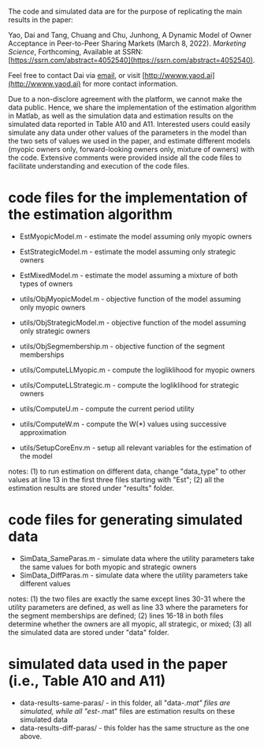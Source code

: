 The code and simulated data are for the purpose of replicating the main results in the paper:

Yao, Dai and Tang, Chuang and Chu, Junhong, A Dynamic Model of Owner Acceptance in Peer-to-Peer Sharing Markets (March 8, 2022). *Marketing Science*, Forthcoming, Available at SSRN: [https://ssrn.com/abstract=4052540](https://ssrn.com/abstract=4052540).

Feel free to contact Dai via [email](mailto:dai@yaod.ai), or visit [http://wwww.yaod.ai](http://wwww.yaod.ai) for more contact information.

Due to a non-disclore agreement with the platform, we cannot make the data public. Hence, we share the implementation of the estimation algorithm in Matlab, as well as the simulation data and estimation results on the simulated data reported in Table A10 and A11. Interested users could easily simulate any data under other values of the parameters in the model than the two sets of values we used in the paper, and estimate different models (myopic owners only, forward-looking owners only, mixture of owners) with the code. Extensive comments were provided inside all the code files to facilitate understanding and execution of the code files.


# code files for the implementation of the estimation algorithm

* EstMyopicModel.m - estimate the model assuming only myopic owners
* EstStrategicModel.m - estimate the model assuming only strategic owners
* EstMixedModel.m - estimate the model assuming a mixture of both types of owners

* utils/ObjMyopicModel.m - objective function of the model assuming only myopic owners
* utils/ObjStrategicModel.m - objective function of the model assuming only strategic owners
* utils/ObjSegmembership.m - objective function of the segment memberships
* utils/ComputeLLMyopic.m - compute the logliklihood for myopic owners
* utils/ComputeLLStrategic.m - compute the logliklihood for strategic owners
* utils/ComputeU.m - compute the current period utility
* utils/ComputeW.m - compute the W(*) values using successive approximation
* utils/SetupCoreEnv.m - setup all relevant variables for the estimation of the model

notes: (1) to run estimation on different data, change "data_type" to other values at line 13 in the first three files starting with "Est"; (2) all the estimation results are stored under "results" folder.


# code files for generating simulated data

* SimData_SameParas.m - simulate data where the utility parameters take the same values for both myopic and strategic owners
* SimData_DiffParas.m - simulate data where the utility parameters take different values

notes: (1) the two files are exactly the same except lines 30-31 where the utility parameters are defined, as well as line 33 where the parameters for the segment memberships are defined; (2) lines 16-18 in both files determine whether the owners are all myopic, all strategic, or mixed; (3) all the simulated data are stored under "data" folder.


# simulated data used in the paper (i.e., Table A10 and A11)

* data-results-same-paras/ - in this folder, all "data-*.mat" files are simulated, while all "est-*.mat" files are estimation results on these simulated data
* data-results-diff-paras/ - this folder has the same structure as the one above.


